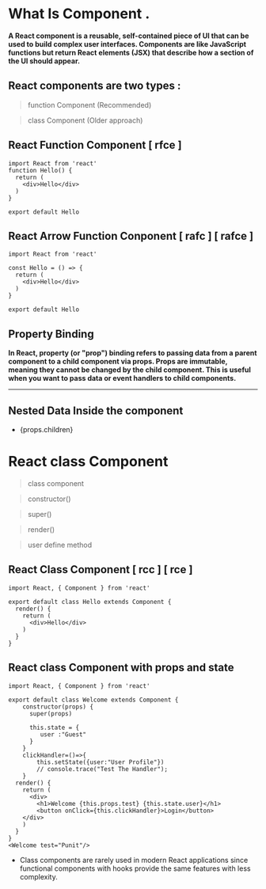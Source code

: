 # What Is Component .

**A React component is a reusable, self-contained piece of UI that can be used to build complex user interfaces. Components are like JavaScript functions but return React elements (JSX) that describe how a section of the UI should appear.**
<!-- <img src="component.webp"> -->
## React components are two types :

> function Component (Recommended)

> class Component (Older approach)

## React Function Component [ rfce ]

```
import React from 'react'
function Hello() {
  return (
    <div>Hello</div>
  )
}

export default Hello

```
## React Arrow Function Conponent [ rafc ] [ rafce ]

```
import React from 'react'

const Hello = () => {
  return (
    <div>Hello</div>
  )
}

export default Hello

```

## Property Binding 


**In React, property (or "prop") binding refers to passing data from a parent component to a child component via props. Props are immutable, meaning they cannot be changed by the child component. This is useful when you want to pass data or event handlers to child components.**

<hr>

## Nested Data Inside the component

- {props.children}

# React class Component

> class component

> constructor()

> super() 

> render()

> user define method

## React Class Component [ rcc ] [ rce ]

```
import React, { Component } from 'react'

export default class Hello extends Component {
  render() {
    return (
      <div>Hello</div>
    )
  }
}
```

## React class Component with props and state

```
import React, { Component } from 'react'

export default class Welcome extends Component {
    constructor(props) {
      super(props)
    
      this.state = {
         user :"Guest"
      }
    }
    clickHandler=()=>{
        this.setState({user:"User Profile"})
        // console.trace("Test The Handler");
    }
  render() {
    return (
      <div>
        <h1>Welcome {this.props.test} {this.state.user}</h1>
        <button onClick={this.clickHandler}>Login</button>
    </div>
    )
  }
}
<Welcome test="Punit"/>
```

-  Class components are rarely used in modern React applications since functional components with hooks provide the same features with less complexity.


